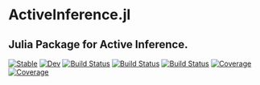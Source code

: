# ActiveInference.jl

## Julia Package for Active Inference.

[![Stable](https://img.shields.io/badge/docs-stable-blue.svg)](https://samuelnehrer02.github.io/Actify.jl/stable/)
[![Dev](https://img.shields.io/badge/docs-dev-blue.svg)](https://samuelnehrer02.github.io/Actify.jl/dev/)
[![Build Status](https://github.com/samuelnehrer02/Actify.jl/actions/workflows/CI.yml/badge.svg?branch=master)](https://github.com/samuelnehrer02/Actify.jl/actions/workflows/CI.yml?query=branch%3Amaster)
[![Build Status](https://travis-ci.com/samuelnehrer02/Actify.jl.svg?branch=master)](https://travis-ci.com/samuelnehrer02/Actify.jl)
[![Build Status](https://ci.appveyor.com/api/projects/status/github/samuelnehrer02/Actify.jl?svg=true)](https://ci.appveyor.com/project/samuelnehrer02/Actify-jl)
[![Coverage](https://codecov.io/gh/samuelnehrer02/Actify.jl/branch/master/graph/badge.svg)](https://codecov.io/gh/samuelnehrer02/Actify.jl)
[![Coverage](https://coveralls.io/repos/github/samuelnehrer02/Actify.jl/badge.svg?branch=master)](https://coveralls.io/github/samuelnehrer02/Actify.jl?branch=master)

